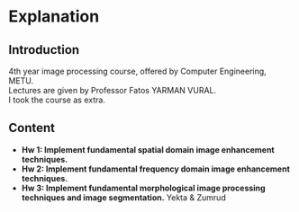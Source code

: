 # Explanation
## Introduction
4th year image processing course, offered by Computer Engineering, METU.\
Lectures are given by Professor Fatos YARMAN VURAL.\
I took the course as extra.
## Content
* **Hw 1: Implement fundamental spatial domain image enhancement techniques.**
* **Hw 2: Implement fundamental frequency domain image enhancement techniques.**
* **Hw 3: Implement fundamental morphological image processing techniques and image segmentation.** 
Yekta & Zumrud
